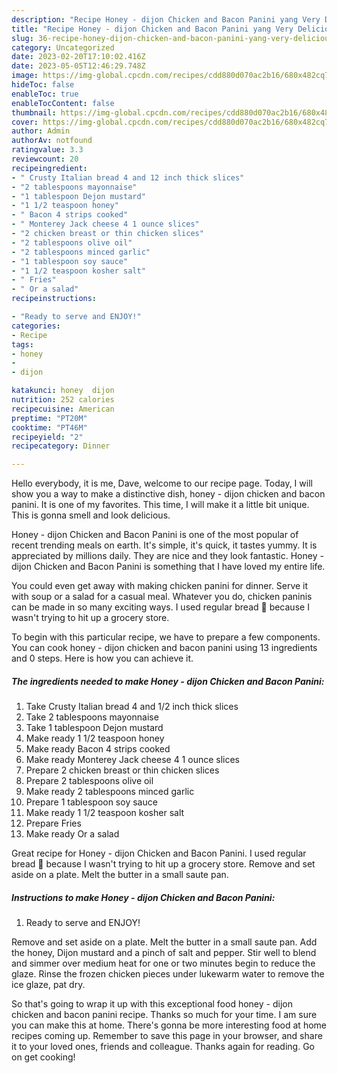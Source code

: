 ```yaml
---
description: "Recipe Honey - dijon Chicken and Bacon Panini yang Very Delicious}"
title: "Recipe Honey - dijon Chicken and Bacon Panini yang Very Delicious}"
slug: 36-recipe-honey-dijon-chicken-and-bacon-panini-yang-very-delicious
category: Uncategorized
date: 2023-02-20T17:10:02.416Z
date: 2023-05-05T12:46:29.748Z
image: https://img-global.cpcdn.com/recipes/cdd880d070ac2b16/680x482cq70/honey-dijon-chicken-and-bacon-panini-recipe-main-photo.jpg
hideToc: false
enableToc: true
enableTocContent: false
thumbnail: https://img-global.cpcdn.com/recipes/cdd880d070ac2b16/680x482cq70/honey-dijon-chicken-and-bacon-panini-recipe-main-photo.jpg
cover: https://img-global.cpcdn.com/recipes/cdd880d070ac2b16/680x482cq70/honey-dijon-chicken-and-bacon-panini-recipe-main-photo.jpg
author: Admin
authorAv: notfound
ratingvalue: 3.3
reviewcount: 20
recipeingredient:
- " Crusty Italian bread 4 and 12 inch thick slices"
- "2 tablespoons mayonnaise"
- "1 tablespoon Dejon mustard"
- "1 1/2 teaspoon honey"
- " Bacon 4 strips cooked"
- " Monterey Jack cheese 4 1 ounce slices"
- "2 chicken breast or thin chicken slices"
- "2 tablespoons olive oil"
- "2 tablespoons minced garlic"
- "1 tablespoon soy sauce"
- "1 1/2 teaspoon kosher salt"
- " Fries"
- " Or a salad"
recipeinstructions:

- "Ready to serve and ENJOY!"
categories:
- Recipe
tags:
- honey
- 
- dijon

katakunci: honey  dijon 
nutrition: 252 calories
recipecuisine: American
preptime: "PT20M"
cooktime: "PT46M"
recipeyield: "2"
recipecategory: Dinner

---
```



Hello everybody, it is me, Dave, welcome to our recipe page. Today, I will show you a way to make a distinctive dish, honey - dijon chicken and bacon panini. It is one of my favorites. This time, I will make it a little bit unique. This is gonna smell and look delicious.

Honey - dijon Chicken and Bacon Panini is one of the most popular of recent trending meals on earth. It's simple, it's quick, it tastes yummy. It is appreciated by millions daily. They are nice and they look fantastic. Honey - dijon Chicken and Bacon Panini is something that I have loved my entire life.

You could even get away with making chicken panini for dinner. Serve it with soup or a salad for a casual meal. Whatever you do, chicken paninis can be made in so many exciting ways. I used regular bread 🍞 because I wasn&#39;t trying to hit up a grocery store.


To begin with this particular recipe, we have to prepare a few components. You can cook honey - dijon chicken and bacon panini using 13 ingredients and 0 steps. Here is how you can achieve it.

<!--inarticleads1-->

##### The ingredients needed to make Honey - dijon Chicken and Bacon Panini:

1. Take  Crusty Italian bread 4 and 1/2 inch thick slices
1. Take 2 tablespoons mayonnaise
1. Take 1 tablespoon Dejon mustard
1. Make ready 1 1/2 teaspoon honey
1. Make ready  Bacon 4 strips cooked
1. Make ready  Monterey Jack cheese 4 1 ounce slices
1. Prepare 2 chicken breast or thin chicken slices
1. Prepare 2 tablespoons olive oil
1. Make ready 2 tablespoons minced garlic
1. Prepare 1 tablespoon soy sauce
1. Make ready 1 1/2 teaspoon kosher salt
1. Prepare  Fries
1. Make ready  Or a salad


Great recipe for Honey - dijon Chicken and Bacon Panini. I used regular bread 🍞 because I wasn&#39;t trying to hit up a grocery store. Remove and set aside on a plate. Melt the butter in a small saute pan. 

<!--inarticleads2-->

##### Instructions to make Honey - dijon Chicken and Bacon Panini:


1. Ready to serve and ENJOY!

Remove and set aside on a plate. Melt the butter in a small saute pan. Add the honey, Dijon mustard and a pinch of salt and pepper. Stir well to blend and simmer over medium heat for one or two minutes begin to reduce the glaze. Rinse the frozen chicken pieces under lukewarm water to remove the ice glaze, pat dry. 

So that's going to wrap it up with this exceptional food honey - dijon chicken and bacon panini recipe. Thanks so much for your time. I am sure you can make this at home. There's gonna be more interesting food at home recipes coming up. Remember to save this page in your browser, and share it to your loved ones, friends and colleague. Thanks again for reading. Go on get cooking!
